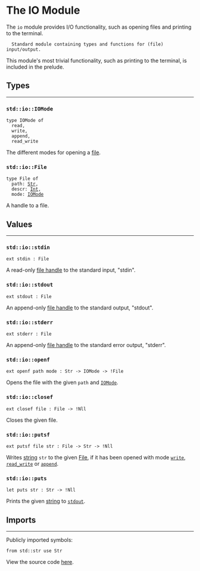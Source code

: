 # The IO Module

The `io` module provides I/O functionality, such as opening files and printing to the terminal.

```txt,doc
  Standard module containing types and functions for (file) input/output.
```

This module's most trivial functionality, such as printing to the terminal, is included in the prelude.

<style>h3 code::before { content: "std::io::" }</style>

## Types
---

### `IOMode`
```som
type IOMode of
  read,
  write,
  append,
  read_write
```
The different modes for opening a [file](#file).

### `File` 
<!-- This kind of entry could be generated in the future -->
<pre><code class="language-som hljs">type File of
  path: <a href="str.md#str">Str</a>,
  descr: <a href="types.md#int">Int</a>,
  mode: <a href="#iomode">IOMode</a>
</code></pre>
A handle to a file.

## Values
---

### `stdin`
```som
ext stdin : File
```
A read-only [file handle](#file) to the standard input, "stdin".

### `stdout`
```som
ext stdout : File
```
An append-only [file handle](#file) to the standard output, "stdout".

### `stderr`
```som
ext stderr : File
```
An append-only [file handle](#file) to the standard error output, "stderr".

### `openf`
```som
ext openf path mode : Str -> IOMode -> !File
```
Opens the file with the given `path` and [`IOMode`](#iomode).

### `closef`
```som
ext closef file : File -> !Nll
```
Closes the given file.

### `putsf`
```som
ext putsf file str : File -> Str -> !Nll
```
Writes [string](str.md#Str) `str` to the given [File](#file), if it has been opened with mode [`write`](#iomode), [`read_write`](#iomode) or [`append`](#iomode).

### `puts`
```som
let puts str : Str -> !Nll
```
Prints the given [string](str.md#Str) to [`stdout`](#stdout).

## Imports

---

Publicly imported symbols:

```som
from std::str use Str
```

View the source code [here](../sources/io.md).